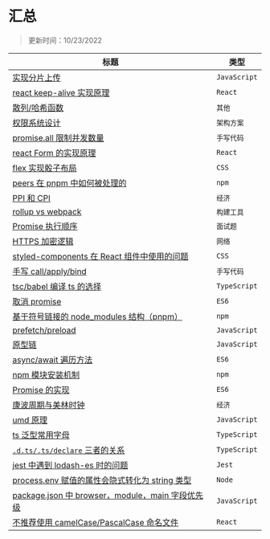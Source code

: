 # 汇总

> 更新时间：10/23/2022

|标题|类型|
|---|---|
|[实现分片上传](https://github.com/nmsn/blog/issues/52)|`JavaScript`|
|[react keep-alive 实现原理](https://github.com/nmsn/blog/issues/51)|`React`|
|[散列/哈希函数](https://github.com/nmsn/blog/issues/50)|`其他`|
|[权限系统设计](https://github.com/nmsn/blog/issues/49)|`架构方案`|
|[promise.all 限制并发数量](https://github.com/nmsn/blog/issues/48)|`手写代码`|
|[react Form 的实现原理](https://github.com/nmsn/blog/issues/47)|`React`|
|[flex 实现骰子布局](https://github.com/nmsn/blog/issues/46)|`CSS`|
|[peers 在 pnpm 中如何被处理的](https://github.com/nmsn/blog/issues/45)|`npm`|
|[PPI 和 CPI](https://github.com/nmsn/blog/issues/44)|`经济`|
|[rollup vs webpack](https://github.com/nmsn/blog/issues/43)|`构建工具`|
|[Promise 执行顺序](https://github.com/nmsn/blog/issues/42)|`面试题`|
|[HTTPS 加密逻辑](https://github.com/nmsn/blog/issues/41)|`网络`|
|[styled-components 在 React 组件中使用的问题](https://github.com/nmsn/blog/issues/40)|`CSS`|
|[手写 call/apply/bind](https://github.com/nmsn/blog/issues/39)|`手写代码`|
|[tsc/babel 编译 ts 的选择](https://github.com/nmsn/blog/issues/38)|`TypeScript`|
|[取消 promise](https://github.com/nmsn/blog/issues/37)|`ES6`|
|[基于符号链接的 node_modules 结构（pnpm）](https://github.com/nmsn/blog/issues/36)|`npm`|
|[prefetch/preload](https://github.com/nmsn/blog/issues/35)|`JavaScript`|
|[原型链](https://github.com/nmsn/blog/issues/34)|`JavaScript`|
|[async/await 遍历方法](https://github.com/nmsn/blog/issues/33)|`ES6`|
|[ npm 模块安装机制](https://github.com/nmsn/blog/issues/32)|`npm`|
|[Promise 的实现](https://github.com/nmsn/blog/issues/31)|`ES6`|
|[康波周期与美林时钟](https://github.com/nmsn/blog/issues/30)|`经济`|
|[umd 原理](https://github.com/nmsn/blog/issues/29)|`JavaScript`|
|[ts 泛型常用字母](https://github.com/nmsn/blog/issues/28)|`TypeScript`|
|[`.d.ts/.ts/declare` 三者的关系](https://github.com/nmsn/blog/issues/27)|`TypeScript`|
|[jest 中遇到 lodash-es 时的问题](https://github.com/nmsn/blog/issues/26)|`Jest`|
|[process.env 赋值的属性会隐式转化为 string 类型](https://github.com/nmsn/blog/issues/25)|`Node`|
|[package.json 中 browser，module，main 字段优先级](https://github.com/nmsn/blog/issues/23)|`JavaScript`|
|[不推荐使用 camelCase/PascalCase 命名文件](https://github.com/nmsn/blog/issues/22)|`React`|
  